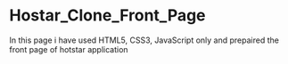 # Hostar_Clone_Front_Page
In this page i have used HTML5, CSS3, JavaScript only and prepaired the front page of hotstar application 
